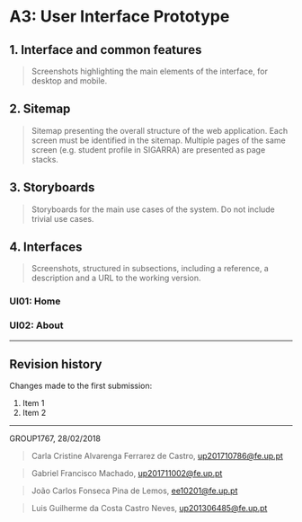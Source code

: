 # A3: User Interface Prototype
 
## 1. Interface and common features
 
> Screenshots highlighting the main elements of the interface, for desktop and mobile.
 
## 2. Sitemap
 
> Sitemap presenting the overall structure of the web application.
> Each screen must be identified in the sitemap.
> Multiple pages of the same screen (e.g. student profile in SIGARRA) are presented as page stacks.
 
## 3. Storyboards
 
> Storyboards for the main use cases of the system.
> Do not include trivial use cases.
 
## 4. Interfaces
 
> Screenshots, structured in subsections, including a reference, a description and a URL to the working version.
 
### UI01: Home
 
### UI02: About
 
 
***
 
## Revision history
 
Changes made to the first submission:
1. Item 1
1. Item 2
 
***
 
GROUP1767, 28/02/2018
 
> Carla Cristine Alvarenga Ferrarez de Castro, up201710786@fe.up.pt

> Gabriel Francisco Machado, up201711002@fe.up.pt
 
> João Carlos Fonseca Pina de Lemos, ee10201@fe.up.pt

> Luis Guilherme da Costa Castro Neves, up201306485@fe.up.pt
